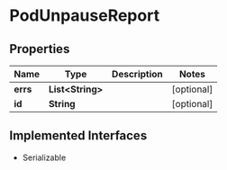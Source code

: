 

# PodUnpauseReport


## Properties

| Name | Type | Description | Notes |
|------------ | ------------- | ------------- | -------------|
|**errs** | **List&lt;String&gt;** |  |  [optional] |
|**id** | **String** |  |  [optional] |


## Implemented Interfaces

* Serializable


